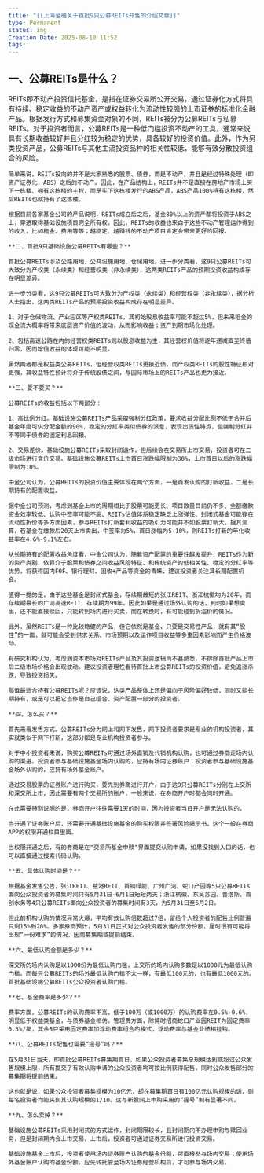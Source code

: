 ```yaml
---
title: "[[上海金融关于首批9只公募REITs开售的介绍文章]]"
type: Permanent
status: ing
Creation Date: 2025-08-10 11:52
tags: 
---
```

## 一、公募REITs是什么？
REITs即不动产投资信托基金，是指在证券交易所公开交易，通过证券化方式将具有持续、稳定收益的不动产资产或权益转化为流动性较强的上市证券的标准化金融产品。根据发行方式和募集资金对象的不同，REITs被分为公募REITs与私募REITs。对于投资者而言，公募REITs是一种低门槛投资不动产的工具，通常来说具有长期收益较好并且分红较为稳定的优势，具备较好的投资价值。此外，作为另类投资产品，公募REITs与其他主流投资品种的相关性较低，能够有效分散投资组合的风险。
    
    简单来说，REITs投向的并不是大家熟悉的股票、债券，而是不动产，并且是经过特殊处理（即资产证券化，ABS）之后的不动产。因此，在产品结构上，REITs并不是直接在房地产市场上买下一栋楼、拥有这栋楼的主权，而是买下这栋楼发行的ABS产品，ABS产品100%持有这栋楼，然后REITs也就持有了这栋楼。
    
    根据目前各家基金公司的产品说明，REITs成立后之后，基金80%以上的资产都将投资于ABS之上，穿透取得基础设施项目完全所有权。因此，REITs的收益也来自于这些不动产管理运作得到的收入，比如租金、费用等等；越稳定、越赚钱的不动产项目肯定会带来更好的回报。
    
    **二、首批9只基础设施公募REITs有哪些？**
    
    首批公募REITs涉及公路用地、公共设施用地、仓储用地。进一步分类看，这9只公募REITs可大致分为产权类（永续类）和经营权类（非永续类），这两类REITs产品的预期投资收益构成存在明显差异。
    
    进一步分类看，这9只公募REITs可大致分为产权类（永续类）和经营权类（非永续类），据分析人士指出，这两类REITs产品的预期投资收益构成存在明显差异。
    
    1、对于仓储物流、产业园区等产权类REITs，其初始股息收益率可能不超过5%，但未来租金的现金流大概率将带来底层资产价值的波动，从而影响收益；资产到期市场化处理。
    
    2、包括高速公路在内的经营权类REITs则以股息收益为主，其经营权价值将逐年递减直至终值归零，因而增值收益的体现可能不明显。
    
    虽然两者都是权益类公募REITs，但经营权类REITs更接近债，而产权类REITs的股性特征相对更强，其收益特性预计将介于传统股债之间，与国际市场上的REITs产品也更为接近。
    
    **三、要不要买？**
    
    公募REITs的收益包括以下两部分：
    
    1、高比例分红。基础设施公募REITs产品采取强制分红政策，要求收益分配比例不低于合并后基金年度可供分配金额的90%，稳定的分红率类似债券的派息，表现出债性特点，但强制分红并不等同于债券的固定利息回报。
    
    2、交易差价。基础设施公募REITs采取封闭运作，但后续会在交易所上市交易，投资者可在二级市场进行竞价交易。基础设施公募REITs上市首日涨跌幅限制为30%，上市首日以后的涨跌幅限制为10%。
    
    中金公司认为，公募REITs的投资价值主要体现在两个方面，一是首发认购的打新收益，二是长期持有的配置收益。
    
    据中金公司预测，考虑到基金上市的周期相比于股票可能更长、项目数量目前仍不多、全额缴款资金效率较低、认购中签率可能不高、REITs估值体系稳定缺乏上涨弹性、封闭式基金可能存在流动性折价等多方面因素，参与REITs打新套利收益的吸引力可能并不如股票打新大，据其测算，若基金在缴款后20天上市卖出，中签率为5%，首日涨幅为5-10%，则REITs打新的年化收益率在4.6%-9.1%左右。
    
    从长期持有的配置收益角度看，中金公司认为，随着资产配置的重要性越发提升，REITs作为新的资产类别，依靠介于股票和债券之间收益风险特征、和传统资产的低相关性、稳定的分红率等优势，将获得国内FOF、银行理财、固收+产品等资金的青睐，建议投资者关注其长期配置机会。
    
    值得一提的是，由于这些基金是封闭式基金，存续期最短的张江REIT、浙江杭徽均为20年，而存续期最长的广河高速REIT，存续期为99年。因此如果是通过场外认购的话，到时如果想卖出，还不能直接赎回，只能转到场内进行买卖，而在转换时，有可能碰到折溢价的情况。
    
    此外，虽然REITs是一种比较稳健的产品，但它依然是基金，只要是交易性产品，就有其“股性”的一面，就可能会受到供求关系、市场预期以及运作项目收益等多重因素影响而产生价格波动。
    
    有研究机构认为，考虑到资本市场对REITs产品及其投资逻辑尚不甚熟悉，不排除首批产品上市后二级市场价格会出现波动。建议投资者理性看待首批上市公募REITs的投资价值，避免追涨杀跌，导致投资损失。
    
    那谁最适合持有公募REITs呢？应该说，这类产品整体上还是偏向于风险偏好较低，同时又能长期持有，或是可以把它当作是自己组合、资产配置一部分的投资者。
    
    **四、怎么买？**
    
    首先来看发售方式。公募REITs分为网上和网下发售，网下投资者要求是专业的机构投资者，其实就类似于网下打新，这部分都是专业机构投资者参与。
    
    对于中小投资者来说，购买公募REITs可通过场外直销及代销机构认购，也可通过券商走场内认购的渠道。投资者参与基础设施基金场内认购的，应持有场内证券账户；投资者参与基础设施基金场外认购的，应持有场外基金账户。
    
    通过交易股票的证券账户进行购买，要先到券商进行开户，由于这9只公募REITs分别在上交所和深交所上市，因此需要有两个交易所的账户，一般来说，在券商开户时都会同时开通。
    
    在此需要特别说明的是，券商开户往往需要1天的时间，因为投资者当日开户是无法认购的。
    
    当开通了证券账户后，还需要开通基础设施基金的购买权限并签署风险揭示书，这个一般在券商APP的权限开通栏目里面。
    
    当权限开通之后，有的券商是在"交易所基金申赎"界面提交认购申请，如果没找到入口的话，也可以直接通过搜索代码认购。
    
    **五、具体认购时间是？**
    
    根据基金发售公告，张江REIT、盐港REIT、首钢绿能、广州广河、蛇口产园等5只公募REITs面向公众投资者的募集时间只有5月31日-6月1日短短两天；浙江杭徽、东吴苏园、普洛斯、首创水务等4只公募REITs面向公众投资者的募集时间有3天，为5月31日至6月2日。
    
    但此前机构认购的情况异常火爆，平均有效认购倍数超过7倍，留给个人投资者的配售比例普遍只剩15%到20%。多家券商预计，5月31日正式对公众投资者发售的部分份额，届时很有可能将出现“一份难求”的情况，因而募集期或提前结束。
    
    **六、最低认购金额是多少？**
    
    深交所的场内认购是以1000份为最低认购门槛，上交所的场内认购多数是以1000元为最低认购门槛。而每只公募REITs的场外最低认购门槛不太一样，有最低100元的，也有最低1000元的。首批基础设施公募REITs公众投资者认购门槛。
    
    **七、基金费率是多少？**
    
    费率方面，公募REITs的认购费率不高，低于100万（或1000万）的认购费率在0.5%-0.6%，明显低于权益类基金，与债券基金相仿。管理费方面，除博时招商蛇口产业园REIT为固定费率0.3%/年，其余8只采用固定费率加浮动费率组合的模式，浮动费率与基金业绩相挂钩。
    
    **八、公募REITs配售也需要“摇号”吗？**
    
    在5月31日当天，即首批公募REITs募集期首日，如果公众投资者募集总规模达到或超过公众发售规模上限，所有提交了有效认购申请的公众投资者均可按比例获得配售，同时公众发售部分的募集期将提前结束。
    
    这也就是说，如果公众投资者募集规模为10亿元，却在募集期首日有100亿元认购规模的话，则每名投资者均能买到其认购规模的1/10。这与新股网上申购采用的“摇号”制有显著不同。
    
    **九、怎么卖掉？**
    
    基础设施公募REITs采用封闭式的方式运作，封闭期限较长，且封闭期内不办理申购与赎回业务，但是封闭期内会上市交易，上市后，投资者可通过证券交易所进行投资交易。
    
    基础设施基金上市后，投资者使用场内证券账户认购的基金份额，可直接参与场内交易；使用场外基金账户认购的基金份额，应先转托管至场内证券经营机构后，才可参与场内交易。